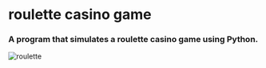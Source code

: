 # roulette casino game
### A program that simulates a roulette casino game using Python.
![roulette](https://user-images.githubusercontent.com/52018183/103392996-39b1c680-4aff-11eb-9d7e-defd55c10b95.png)

